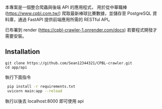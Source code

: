 本專案是一個整合爬蟲與後端 API 的應用程式，
用於從中華職棒(https://www.cpbl.com.tw/) 爬取最新棒球比賽數據，並儲存至 PostgreSQL 資料庫，通過 FastAPI 提供前端應用所需的 RESTful API。

已布署到 render (https://cpbl-crawler-1.onrender.com/docs)
若要程式開發才需要安裝。

## Installation

```base
git clone https://github.com/Sean12344321/CPBL-crawler.git
cd app/api
```

執行下面指令

```bash
 pip install -r requirements.txt
 uvicorn main:app --reload
```

執行以後去 localhost:8000 即可使用 api
